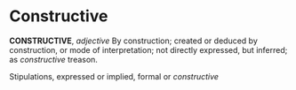 # Constructive

**CONSTRUCTIVE**, _adjective_ By construction; created or deduced by construction, or mode of interpretation; not directly expressed, but inferred; as _constructive_ treason.

Stipulations, expressed or implied, formal or _constructive_